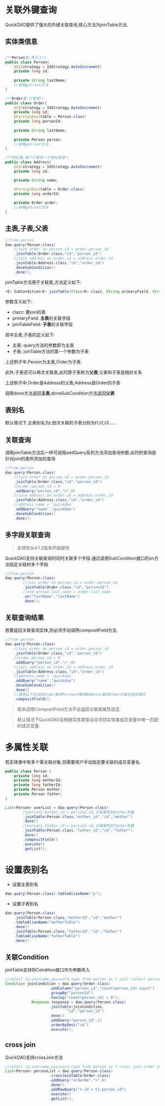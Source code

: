 # 关联外键查询

QuickDAO提供了强大的外键关联查询,核心方法为joinTable方法.

## 实体类信息

```java

/**Person类,表示人*/
public class Person{
    @Id(strategy = IdStrategy.AutoIncrement)
    private long id;
    
    private String lastName;
    //省略get/set方法
}

/**Order类,订单类*/
public class Order{
    @Id(strategy = IdStrategy.AutoIncrement)
    private long id;
    @ForeignKey(table = Person.class)
    private long personId;
    
    private String lastName;
    
    private Person person;
    //省略get/set方法
}

/**地址类,每个订单有一个地址信息*/
public class Address{
    @Id(strategy = IdStrategy.AutoIncrement)
    private long id;

    private String name;

    @ForeignKey(table = Order.class)
    private long orderId;
    
    private Order order;
    //省略get/set方法
}
```

## 主表,子表,父表

```java
//from person
dao.query(Person.class)
    //join order on person.id = order.person_id 
    .joinTable(Order.class,"id","person_id")
    //join address on order.id = address.order_id
    .joinTable(Address.class,"id","order_id")
    .doneSubCondition()
    .done();
```

joinTable方法用于关联表,方法定义如下:
```java
<E> SubCondition<E> joinTable(Class<E> clazz, String primaryField, String joinTableField);
```

参数含义如下:

* clazz: 要join的表
* primaryField: **主表**的关联字段
* joinTableField: **子表**的关联字段

其中主表,子表的定义如下:

* 主表: query方法的参数即为主表
* 子表: joinTable方法的第一个参数为子表

上述例子中,Person为主表,Order为子表.

此外,子表还可以再次关联表,此时原子表称为**父表**,父表和子表是相对关系

上述例子中,Order是Address的父表,Address是Order的子表

调用done方法返回**主表**,doneSubCondition方法返回**父表**

## 表别名

默认情况下,主表别名为t,依次关联的子表分别为t1,t2,t3......

## 关联查询

调用joinTable方法后一样可调用addQuery系列方法添加查询参数.此时的查询是针对join的表所添加的查询

```java
//from person
dao.query(Person.class)
    //join order on person.id = order.person_id 
    .joinTable(Order.class,"id","person_id")
    //order.person_id > 0
    .addQuery("person_id",">",0)
    //join address on order.id = address.order_id
    .joinTable(Address.class,"id","order_id")
    //address.name = 'quickdao'
    .addQuery("name","quickdao")
    .doneSubCondition()
    .done();
```

## 多字段关联查询

> 此特性从4.1.3版本开始提供

QuickDAO支持关联查询时同时关联多个字段.通过调用SubCondition接口的on方法指定关联的多个字段

```java
//from person
dao.query(Person.class)
        //join order on person.id = order.person_id
        .joinTable(Order.class,"id","personId")
        //and person.last_name = order.last_name
        .on("lastName","lastName")
        .done();
```

## 关联查询结果

若要返回关联查询实体,则必须手动调用compositField方法.

```java
//from person
dao.query(Person.class)
    //join order on person.id = order.person_id 
    .joinTable(Order.class,"id","person_id")
    //order.person_id > 0
    .addQuery("person_id",">",0)
    //join address on order.id = address.order_id
    .joinTable(Address.class,"id","order_id")
    //address.name = 'quickdao'
    .addQuery("name","quickdao")
    .doneSubCondition()
    .done()
    //调用以下方法后Order类的Person对象和Address类的Order对象会自动填充
    .compositField();
```

> 若未调用CompositField方法不会返回关联表属性信息.

> 默认情况下QuickDAO会根据实体类型自动寻找实体类成员变量中唯一匹配的成员变量.

# 多属性关联

若实体类中有多个需关联对象,则需要用户手动指定要关联的成员变量名.

```java
public class Person {
    private long id;
    private long motherId;
    private long fatherId;
    private Person mother;
    private Person father;
}
```

```java
List<Person> userList = dao.query(Person.class)
        //person1.mother_id = person2.id,关联属性到mother变量
        .joinTable(Person.class,"mother_id","id","mother")
        .done()
        //person1.father_id = person2.id,关联属性到father变量
        .joinTable(Person.class,"father_id","id","father")
        .done()
        .compositField()
        .execute()
        .getList();
```
# 设置表别名

* 设置主表别名

```java
dao.query(Person.class).tableAliasName("p");
```

* 设置子表别名

```java
dao.query(Person.class)
    .joinTable(Person.class,"motherId","id","mother")
    .tableAliasName("motherTable")
    .done()
    .joinTable(Person.class,"fatherId","id","father")
    .tableAliasName("fatherTable")
    .done()
```

## 关联Condition

joinTable支持将Condition接口作为参数传入
```java
//select id,username,password,type from person as t join (select person_id,count(person_id) count from `order` group by person_id having count(person_id) > 0) t1 on t.id = t1.person_id where t.person_id = 1 order by t.id desc
Condition joinCondition = dao.query(Order.class)
                    .addColumn("person_id","count(person_id) count")
                    .groupBy("personId")
                    .having("count(person_id) > 0");
            Response response = dao.query(Person.class)
                    .joinTable(joinCondition,
                            "id","person_id")
                    .done()
                    .addQuery("person_id",1)
                    .orderByDesc("id")
                    .execute();
```

## cross join

QuickDAO支持crossJoin方法

```java
//select id,username,password,type from person as t cross join order as t1 where t.id =t1.person_id and t1.order_no > 0
List<Person> personList = dao.query(Person.class)
                    .crossJoinTable(Order.class)
                    .addQuery("orderNo",">",0)
                    .done()
                    .addRawQuery("t.id = t1.person_id")
                    .execute()
                    .getList();
```
